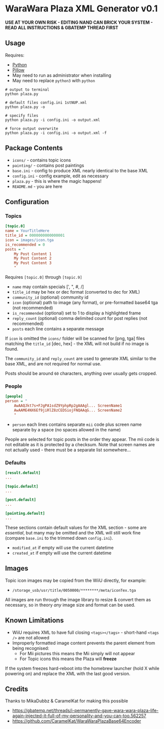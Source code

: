 # WaraWara Plaza XML Generator v0.1

**USE AT YOUR OWN RISK - EDITING NAND CAN BRICK YOUR SYSTEM - READ ALL INSTRUCTIONS & GBATEMP THREAD FIRST**

## Usage

Requires:
- [Python](https://www.python.org/downloads/)
- [Pillow](https://pillow.readthedocs.io/en/latest/installation.html#basic-installation)
- May need to run as administrator when installing
- May need to replace `python3` with `python`

```pwsh
# output to terminal
python plaza.py

# default files config.ini 1stNUP.xml
python plaza.py -o

# specify files
python plaza.py -i config.ini -o output.xml

# force output overwrite
python plaza.py -i config.ini -o output.xml -f
```

## Package Contents

- `icons/` - contains topic icons
- `painting/` - contains post paintings
- `base.ini` - config to produce XML nearly identical to the base XML
- `config.ini` - config example, edit as necessary
- `plaza.py` - this is where the magic happens!
- `README.md` - you are here

## Configuration

### Topics

```ini
[topic.0]
name = YourTitleHere
title_id = 0000000000000001
icon = images/icon.tga
is_recommended = 0
posts = "
    My Post Content 1
    My Post Content 2
    My Post Content 3
    "
```

Requires `[topic.0]` through `[topic.9]`
- `name` may contain specials [', ", #, /]
- `title_id` may be hex or dec format (converted to dec for XML)
- `community_id` (optional) community id
- `icon` (optional) path to image (any format), or pre-formatted base64 tga (not recommended)
- `is_recommended` (optional) set to 1 to display a highlighted frame
- `reply_count` (optional) comma delimited count for post replies (not recommended)
- `posts` each line contains a separate message

If `icon` is omitted the `icons/` folder will be scanned for [png, tga] files matching the `title_id` [dec, hex] - the XML will not build if no image is found.

The `community_id` and `reply_count` are used to generate XML similar to the base XML, and are not required for normal use.

Posts should be around `60` characters, anything over usually gets cropped.

### People

```ini
[people]
person = "
    AwAAQJkt7s+FJgPA1sdZ9YphpRp2gAAAgl... ScreenName1
    AwAAME4NX6Ef9jiRlZ8zCEDSiojFNQAAqG... ScreenName2
    "
```

- `person` each lines contains separate `mii` code plus screen name separate by a space (no spaces allowed in the name)

People are selected for topic posts in the order they appear. The mii code is not editable as it is protected by a checksum. Note that screen names are not actually used - there must be a separate list somewhere...

### Defaults

```ini
[result.default]
...

[topic.default]
...

[post.default]
...

[painting.default]
...
```

These sections contain default values for the XML section - some are *essential*, but many may be omitted and the XML will still work fine (compare `base.ini` to the trimmed down `config.ini`).

- `modified_at` if empty will use the current datetime
- `created_at` if empty will use the current datetime

## Images

Topic icon images may be copied from the WiiU directly, for example:
- `/storage_usb/usr/title/0050000/********/meta/iconTex.tga`

All images are run through the image library to resize & convert them as necessary, so in theory *any* image size and format can be used.

## Known Limitations

- WiiU requires XML to have full closing `<tags></tags>` - short-hand `<tags />` are not allowed
- Improperly formatted image content prevents the parent element from being recognised:
  - For Mii pictures this means the Mii simply will not appear
  - For Topic icons this means the Plaza will **freeze**

If the system freezes hard-reboot into the homebrew launcher (hold X while powering on) and replace the XML with the last good version.

## Credits

Thanks to MikaDubbz & CaramelKat for making this possible

- https://gbatemp.net/threads/i-permanently-gave-wara-wara-plaza-life-again-injected-it-full-of-my-personality-and-you-can-too.562257
- https://github.com/CaramelKat/WaraWaraPlazaBase64Encoder